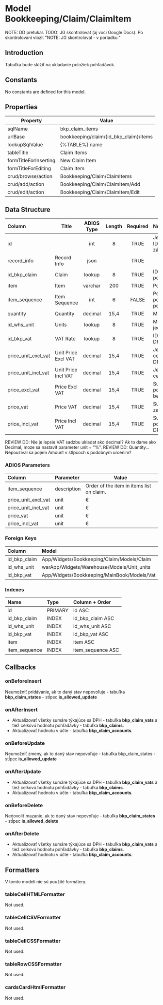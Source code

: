 # Model Bookkeeping/Claim/ClaimItem

NOTE: DD pretukal.
TODO: JG skontrolovat (aj voci Google Docs). Po skontrolovani vlozit "NOTE: JG skontroloval - v poriadku."


## Introduction

Tabuľka bude slúžiť na ukladanie položiek pohľadávok.

## Constants

No constants are defined for this model.

## Properties

| Property              | Value                                  |
| --------------------- | -------------------------------------- |
| sqlName               | bkp_claim_items                        |
| urlBase               | bookkeeping/claim/{id_bkp_claim}/items |
| lookupSqlValue        | {%TABLE%}.name                         |
| tableTitle            | Claim Items                            |
| formTitleForInserting | New Claim Item                         |
| formTitleForEditing   | Claim Item                             |
| crud/browse/action    | Bookkeeping/Claim/ClaimItems           |
| crud/add/action       | Bookkeeping/Claim/ClaimItem/Add        |
| crud/edit/action      | Bookkeeping/Claim/ClaimItem/Edit       |

## Data Structure

| Column              | Title               | ADIOS Type | Length | Required | Notes                         |
| :------------------ | ------------------- | :--------: | :----: | :------: | :---------------------------- |
| id                  |                     |    int     |   8    |   TRUE   | Jedinečné ID záznamu          |
| record_info         | Record Info         |    json    |        |   TRUE   |                               |
| id_bkp_claim        | Claim               |   lookup   |   8    |   TRUE   | ID pohľadávky                 |
| item                | Item                |  varchar   |  200   |   TRUE   | Položka                       |
| item_sequence       | Item Sequence       |    int     |   6    |  FALSE   | Poradie položky na pohľadávke |
| quantity            | Quantity            |  decimal   |  15,4  |   TRUE   | Množstvo                      |
| id_whs_unit         | Units               |   lookup   |   8    |   TRUE   | Merná jednotka                |
| id_bkp_vat          | VAT Rate            |   lookup   |   8    |   TRUE   | ID Sadzby DPH                 |
| price_unit_excl_vat | Unit Price Excl VAT |  decimal   |  15,4  |   TRUE   | Jednotková cena bez DPH       |
| price_unit_incl_vat | Unit Price Incl VAT |  decimal   |  15,4  |   TRUE   | Jednotková cena s DPH         |
| price_excl_vat      | Price Excl VAT      |  decimal   |  15,4  |   TRUE   | Suma za položku bez DPH       |
| price_vat           | Price VAT           |  decimal   |  15,4  |   TRUE   | Suma DPH za položku           |
| price_incl_vat      | Price Incl VAT      |  decimal   |  15,4  |   TRUE   | Suma za položku s DPH         |

REVIEW DD: Nie je lepsie VAT sadzbu ukladat ako decimal? Ak to dame ako Decimal, moze sa nastavit parameter unit = "%".
REVIEW DD: Quantity... Nepouzival sa pojem Amount v stlpcoch s podobnym urcenim?

### ADIOS Parameters

| Column              | Parameter   | Value                                     |
| :------------------ | :---------- | ----------------------------------------- |
| item_sequence       | description | Order of the item in items list on claim. |
| price_unit_excl_vat | unit        | €                                         |
| price_unit_incl_vat | unit        | €                                         |
| price_vat           | unit        | €                                         |
| price_incl_vat      | unit        | €                                         |

### Foreign Keys

| Column       | Model                                       | Relation | OnUpdate | OnDelete |
| :----------- | :------------------------------------------ | :------: | -------- | -------- |
| id_bkp_claim | App/Widgets/Bookkeeping/Claim/Models/Claim  |   1:N    | Cascade  | Cascade  |
| id_whs_unit  | warApp/Widgets/Warehouse/Models/Unit_units  |   1:N    | Cascade  | Restrict |
| id_bkp_vat   | App/Widgets/Bookkeeping/MainBook/Models/Vat |   1:N    | Cascade  | Restrict |

### Indexes

| Name          | Type    | Column + Order    |
| :------------ | :------ | :---------------- |
| id            | PRIMARY | id ASC            |
| id_bkp_claim  | INDEX   | id_bkp_claim ASC  |
| id_whs_unit   | INDEX   | id_whs_unit ASC   |
| id_bkp_vat    | INDEX   | id_bkp_vat ASC    |
| item          | INDEX   | item ASC          |
| item_sequence | INDEX   | item_sequence ASC |

## Callbacks

### onBeforeInsert

Neumožniť pridávanie, ak to daný stav nepovoľuje - tabuľka **bkp_claim_states** - stĺpec **is_allowed_update**

### onAfterInsert

* Aktualizovať všetky sumáre týkajúce sa DPH - tabuľka **bkp_claim_vats** a tiež celkovú hodnotu pohľadávky - tabuľka **bkp_claims**.
* Aktualizovať hodnotu v účte - tabuľka **bkp_claim_accounts**.

### onBeforeUpdate

Neumožniť zmeny, ak to daný stav nepovoľuje - tabuľka bkp_claim_states - stĺpec **is_allowed_update**

### onAfterUpdate

* Aktualizovať všetky sumáre týkajúce sa DPH - tabuľka **bkp_claim_vats** a tiež celkovú hodnotu pohľadávky - tabuľka **bkp_claims**.
* Aktualizovať hodnotu v účte - tabuľka **bkp_claim_accounts**.

### onBeforeDelete

Nedovoliť mazanie, ak to daný stav nepovoľuje - tabuľka **bkp_claim_states** - stĺpec **is_allowed_delete**

### onAfterDelete

* Aktualizovať všetky sumáre týkajúce sa DPH - tabuľka **bkp_claim_vats** a tiež celkovú hodnotu pohľadávky - tabuľka **bkp_claims**.
* Aktualizovať hodnotu v účte - tabuľka **bkp_claim_accounts**.

## Formatters

V tomto modeli nie sú použité formátery.

### tableCellHTMLFormatter

Not used.

### tableCellCSVFormatter

Not used.

### tableCellCSSFormatter

Not used.

### tableRowCSSFormatter

Not used.

### cardsCardHtmlFormatter

Not used.
